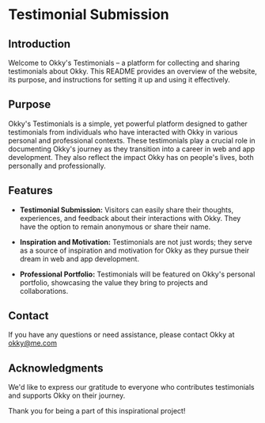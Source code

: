 # Testimonial Submission

## Introduction

Welcome to Okky's Testimonials – a platform for collecting and sharing testimonials about Okky. This README provides an overview of the website, its purpose, and instructions for setting it up and using it effectively.

## Purpose

Okky's Testimonials is a simple, yet powerful platform designed to gather testimonials from individuals who have interacted with Okky in various personal and professional contexts. These testimonials play a crucial role in documenting Okky's journey as they transition into a career in web and app development. They also reflect the impact Okky has on people's lives, both personally and professionally.

## Features

- **Testimonial Submission:** Visitors can easily share their thoughts, experiences, and feedback about their interactions with Okky. They have the option to remain anonymous or share their name.

- **Inspiration and Motivation:** Testimonials are not just words; they serve as a source of inspiration and motivation for Okky as they pursue their dream in web and app development.

- **Professional Portfolio:** Testimonials will be featured on Okky's personal portfolio, showcasing the value they bring to projects and collaborations.


## Contact

If you have any questions or need assistance, please contact Okky at okky@me.com

## Acknowledgments

We'd like to express our gratitude to everyone who contributes testimonials and supports Okky on their journey.

Thank you for being a part of this inspirational project!

